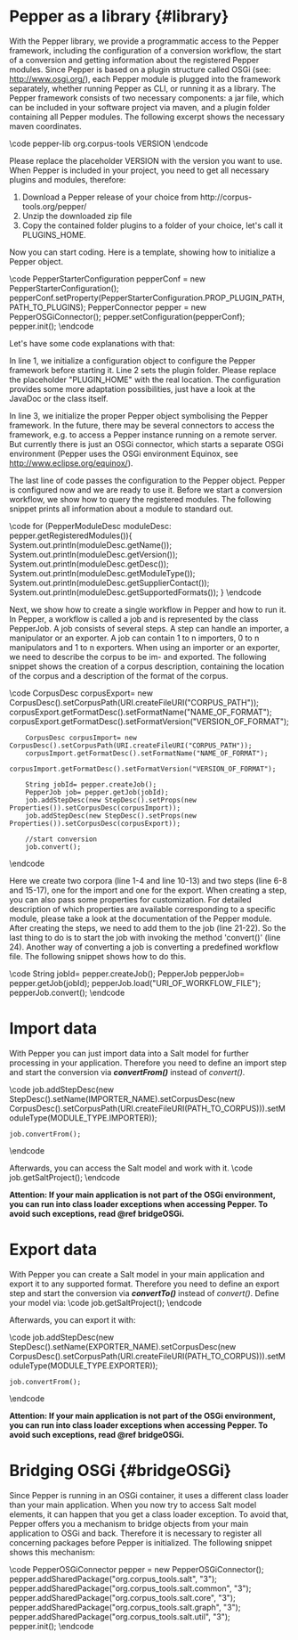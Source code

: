Pepper as a library {#library}
======

With the Pepper library, we provide a programmatic access to the Pepper framework, including the configuration of a conversion workflow, the start of a conversion and getting information about the registered Pepper modules. Since Pepper is based on a plugin structure called OSGi (see: http://www.osgi.org/), each Pepper module is plugged into the framework separately, whether running Pepper as CLI, or running it as a library. The Pepper framework consists of two necessary components: a jar file, which can be included in your software project via maven, and a plugin folder containing all Pepper modules. The following excerpt shows the necessary maven coordinates.

\code
<dependency>
   <artifactId>pepper-lib</artifactId>
   <groupId>org.corpus-tools</groupId>
   <version>VERSION</version>
</dependency>
\endcode 

Please replace the placeholder VERSION with the version you want to use. When Pepper is included in your project, you need to get all necessary plugins and modules, therefore:
<ol>
<li>Download a Pepper release of your choice from http://corpus-tools.org/pepper/</li>
<li>Unzip the downloaded zip file</li>
<li>Copy the contained folder plugins to a folder of your choice, let's call it PLUGINS_HOME.</li>
</ol>
Now you can start coding. Here is a template, showing how to initialize a Pepper object.

\code
PepperStarterConfiguration pepperConf = new PepperStarterConfiguration();
pepperConf.setProperty(PepperStarterConfiguration.PROP_PLUGIN_PATH, PATH_TO_PLUGINS);
PepperConnector pepper = new PepperOSGiConnector();
pepper.setConfiguration(pepperConf);
pepper.init();
\endcode  

Let's have some code explanations with that:

In line 1, we initialize a configuration object to configure the Pepper framework before starting it. Line 2 sets the plugin folder. Please replace the placeholder "PLUGIN_HOME" with the real location. The configuration provides some more adaptation possibilities, just have a look at the JavaDoc or the class itself.

In line 3, we initialize the proper Pepper object symbolising the Pepper framework. In the future, there may be several connectors to access the framework, e.g. to access a Pepper instance running on a remote server. But currently there is just an OSGi connector, which starts a separate OSGi environment (Pepper uses the OSGi environment Equinox, see http://www.eclipse.org/equinox/).

The last line of code passes the configuration to the Pepper object. Pepper is configured now and we are ready to use it. Before we start a conversion workflow, we show how to query the registered modules. The following snippet prints all information about a module to standard out.

\code
    for (PepperModuleDesc moduleDesc: pepper.getRegisteredModules()){
        System.out.println(moduleDesc.getName());
        System.out.println(moduleDesc.getVersion());
        System.out.println(moduleDesc.getDesc());
        System.out.println(moduleDesc.getModuleType());
        System.out.println(moduleDesc.getSupplierContact());
        System.out.println(moduleDesc.getSupportedFormats());
    }
\endcode  

Next, we show how to create a single workflow in Pepper and how to run it. In Pepper, a workflow is called a job and is represented by the class PepperJob. A job consists of several steps. A step can handle an importer, a manipulator or an exporter. A job can contain 1 to n importers, 0 to n manipulators and 1 to n exporters. When using an importer or an exporter, we need to describe the corpus to be im- and exported. The following snippet shows the creation of a corpus description, containing the location of the corpus and a description of the format of the corpus.

\code
	    CorpusDesc corpusExport= new CorpusDesc().setCorpusPath(URI.createFileURI("CORPUS_PATH"));
	    corpusExport.getFormatDesc().setFormatName("NAME_OF_FORMAT");
	    corpusExport.getFormatDesc().setFormatVersion("VERSION_OF_FORMAT");
	    
	    CorpusDesc corpusImport= new CorpusDesc().setCorpusPath(URI.createFileURI("CORPUS_PATH"));
	    corpusImport.getFormatDesc().setFormatName("NAME_OF_FORMAT");
	    corpusImport.getFormatDesc().setFormatVersion("VERSION_OF_FORMAT");

	    String jobId= pepper.createJob();
	    PepperJob job= pepper.getJob(jobId);
	    job.addStepDesc(new StepDesc().setProps(new Properties()).setCorpusDesc(corpusImport));
	    job.addStepDesc(new StepDesc().setProps(new Properties()).setCorpusDesc(corpusExport));
	    
	    //start conversion
	    job.convert(); 
\endcode

Here we create two corpora (line 1-4 and line 10-13) and two steps (line 6-8 and 15-17), one for the import and one for the export. When creating a step, you can also pass some properties for customization. For detailed description of which properties are available corresponding to a specific module, please take a look at the documentation of the Pepper module. After creating the steps, we need to add them to the job (line 21-22). So the last thing to do is to start the job with invoking the method 'convert()' (line 24). Another way of converting a job is converting a predefined workflow file. The following snippet shows how to do this.

\code
    String jobId= pepper.createJob();
    PepperJob pepperJob= pepper.getJob(jobId);
    pepperJob.load("URI_OF_WORKFLOW_FILE");
    pepperJob.convert();
\endcode  


Import data
===

With Pepper you can just import data into a Salt model for further processing in your application. Therefore you need to define an import step and start the conversion via <b><i>convertFrom()</i></b> instead of <i>convert()</i>. 

\code
	job.addStepDesc(new StepDesc().setName(IMPORTER_NAME).setCorpusDesc(new CorpusDesc().setCorpusPath(URI.createFileURI(PATH_TO_CORPUS))).setModuleType(MODULE_TYPE.IMPORTER));

	job.convertFrom();
\endcode

Afterwards, you can access the Salt model and work with it. 
\code
	job.getSaltProject();
\endcode

<b> Attention: If your main application is not part of the OSGi environment, you can run into class loader exceptions when accessing Pepper. To avoid such exceptions, read @ref bridgeOSGi. </b>


Export data
===

With Pepper you can create a Salt model in your main application and export it to any supported format. Therefore you need to define an export step and start the conversion via <b><i>convertTo()</i></b> instead of <i>convert()</i>. Define your model via:
\code
	job.getSaltProject();
\endcode

Afterwards, you can export it with:

\code
	job.addStepDesc(new StepDesc().setName(EXPORTER_NAME).setCorpusDesc(new CorpusDesc().setCorpusPath(URI.createFileURI(PATH_TO_CORPUS))).setModuleType(MODULE_TYPE.EXPORTER));

	job.convertFrom();
\endcode

<b>Attention: If your main application is not part of the OSGi environment, you can run into class loader exceptions when accessing Pepper. To avoid such exceptions, read @ref bridgeOSGi. </b>

Bridging OSGi {#bridgeOSGi}
===

Since Pepper is running in an OSGi container, it uses a different class loader than your main application. When you now try to access Salt model elements, it can happen that you get a class loader exception. To avoid that, Pepper offers you a mechanism to bridge objects from your main application to OSGi and back. Therefore it is necessary to register all concerning packages before Pepper is initialized. The following snippet shows this mechanism:

\code
		PepperOSGiConnector pepper = new PepperOSGiConnector();
		pepper.addSharedPackage("org.corpus_tools.salt", "3");
		pepper.addSharedPackage("org.corpus_tools.salt.common", "3");
		pepper.addSharedPackage("org.corpus_tools.salt.core", "3");
		pepper.addSharedPackage("org.corpus_tools.salt.graph", "3");
		pepper.addSharedPackage("org.corpus_tools.salt.util", "3");		
		pepper.init();
\endcode